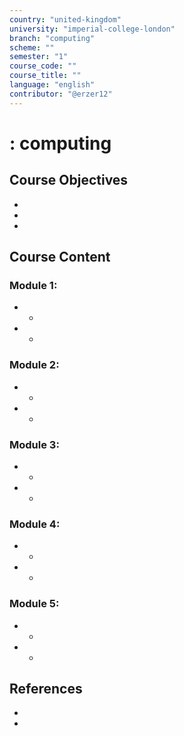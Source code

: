 ```yaml
---
country: "united-kingdom"
university: "imperial-college-london"
branch: "computing"
scheme: ""
semester: "1"
course_code: ""
course_title: ""
language: "english"
contributor: "@erzer12"
---
```

# : computing

## Course Objectives
* 
* 
* 

## Course Content
### Module 1: 
* 
  - 
* 
  - 

### Module 2: 
* 
  - 
* 
  - 

### Module 3: 
* 
  - 
* 
  - 

### Module 4: 
* 
  - 
* 
  - 

### Module 5: 
* 
  - 
* 
  - 

## References
* 
* 
